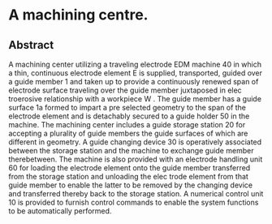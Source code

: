 # A machining centre.

## Abstract
A machining center utilizing a traveling electrode EDM machine 40 in which a thin, continuous electrode element E is supplied, transported, guided over a guide member 1 and taken up to provide a continuously renewed span of electrode surface traveling over the guide member juxtaposed in elec troerosive relationship with a workpiece W . The guide member has a guide surface 1a formed to impart a pre selected geometry to the span of the electrode element and is detachably secured to a guide holder 50 in the machine. The machining center includes a guide storage station 20 for accepting a plurality of guide members the guide surfaces of which are different in geometry. A guide changing device 30 is operatively associated between the storage station and the machine to exchange guide member therebetween. The machine is also provided with an electrode handling unit 60 for loading the electrode element onto the guide member transferred from the storage station and unloading the elec trode element from that guide member to enable the latter to be removed by the changing device and transferred thereby back to the storage station. A numerical control unit 10 is provided to furnish control commands to enable the system functions to be automatically performed.